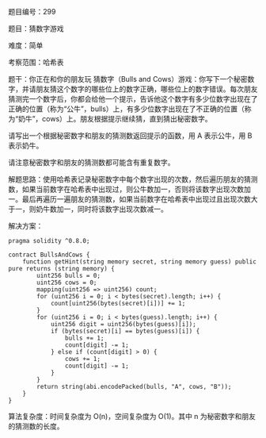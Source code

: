 题目编号：299

题目：猜数字游戏

难度：简单

考察范围：哈希表

题干：你正在和你的朋友玩 猜数字（Bulls and Cows）游戏：你写下一个秘密数字，并请朋友猜这个数字的哪些位上的数字正确，哪些位上的数字错误。每次朋友猜测完一个数字后，你都会给他一个提示，告诉他这个数字有多少位数字出现在了正确的位置（称为“公牛”，bulls）上，有多少位数字出现在了不正确的位置（称为“奶牛”，cows）上。朋友根据提示继续猜，直到猜出秘密数字。

请写出一个根据秘密数字和朋友的猜测数返回提示的函数，用 A 表示公牛，用 B 表示奶牛。

请注意秘密数字和朋友的猜测数都可能含有重复数字。

解题思路：使用哈希表记录秘密数字中每个数字出现的次数，然后遍历朋友的猜测数，如果当前数字在哈希表中出现过，则公牛数加一，否则将该数字出现次数加一。最后再遍历一遍朋友的猜测数，如果当前数字在哈希表中出现过且出现次数大于一，则奶牛数加一，同时将该数字出现次数减一。

解决方案：

```
pragma solidity ^0.8.0;

contract BullsAndCows {
    function getHint(string memory secret, string memory guess) public pure returns (string memory) {
        uint256 bulls = 0;
        uint256 cows = 0;
        mapping(uint256 => uint256) count;
        for (uint256 i = 0; i < bytes(secret).length; i++) {
            count[uint256(bytes(secret)[i])] += 1;
        }
        for (uint256 i = 0; i < bytes(guess).length; i++) {
            uint256 digit = uint256(bytes(guess)[i]);
            if (bytes(secret)[i] == bytes(guess)[i]) {
                bulls += 1;
                count[digit] -= 1;
            } else if (count[digit] > 0) {
                cows += 1;
                count[digit] -= 1;
            }
        }
        return string(abi.encodePacked(bulls, "A", cows, "B"));
    }
}
```

算法复杂度：时间复杂度为 O(n)，空间复杂度为 O(1)。其中 n 为秘密数字和朋友的猜测数的长度。
